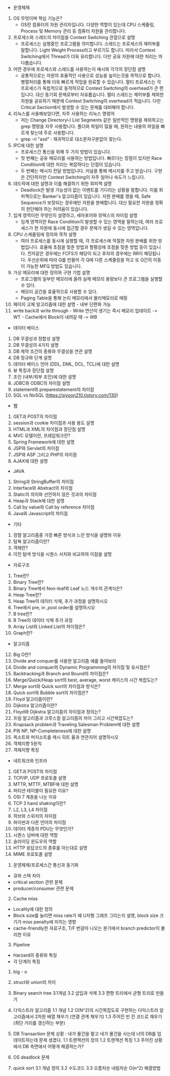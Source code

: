   - 운영체제
 1) OS 무엇이며 핵심 기능은?
    - OS란 컴퓨터의 자원 관리자입니다. 다양한 역할이 있는데 CPU 스케줄링, Process 및 Memory 관리 등 컴퓨터 자원을 관리합니다.
 2) 프로세스와 스레드의 차이점을 Context Switching 관점으로 설명
    - 프로세스는 실행중인 프로그램을 의미합니다. 스레드는 프로세스의 제어부를 말합니다. Light Weight Process라고 부르기도 합니다. 따라서 Context Switching에서 Thread가 더욱 유리합니다. 다만 공유 자원에 대한 처리는 까다롭습니다.
 3) 어떤 경우에 프로세스와 스레드를 사용하는지 예시와 각각의 장단점 설명
    - 공통적으로는 자원의 효율적인 사용으로 성능을 높이는것을 목적으로 합니다. 병렬처리를 통해 더욱 빠르게 작업을 완료할 수 있습니다. 멀티 프로세스는 각 프로세스가 독립적으로 동작하므로 Context Switching의 overhead가 큰 편입니다. 대신 동기회 문제로부터 자유롭습니다. 멀티 스레드는 제어부를 제외한 자원을 공유하기 때문에 Context Switching의 overhead가 적습니다. 다만 Critical Section에서 발생할 수 있는 문제를 대비해야 합니다.
 4) 리눅스를 사용해보았다면, 자주 사용하는 리눅스 명령어
    - 저는 Change Directory나 List Segments 같은 일반적인 명령을 제외하고는 grep 명령을 자주 사용합니다. 폴더와 파일이 많을 때, 원하는 내용의 파일을 빠르게 찾는데 주로 사용합니다.
    -  grep -ri "asd" : 재귀적으로 대소문자구분없이 찾는다.
 5) IPC에 대한 설명
    - 프로세스간 통신을 위해 두 가지 방법이 있습니다.
    - 첫 번째는 공유 메모리를 사용하는 방법입니다. 빠르다는 장점이 있지만 Race Condition에 대한 처리는 복잡하다는 단점이 있습니다.
    - 두 번째는 메시지 전달 방법입니다. 커널을 통해 메시지를 주고 받습니다. 구현은 간단하지만 Context Switching이 자주 일어나 속도가 느립니다.
 6) 데드락에 대한 설명과 이를 해결하기 위한 회피책 설명
    - Deadlock은 발생 가능성이 없는 이벤트를 기다리는 상황을 말합니다. 이를 회피책으로는 Banker's 알고리즘이 있습니다. 자원 분배를 했을 때, Safe Sequence가 보장되는 경우에만 자원을 분배합니다. 대신 필요한 자원을 정확히 판단해야 하는 어려움이 있습니다.
 7) 임계 영역이란 무엇인지 설명하고, 세마포어와 뮤텍스의 차이점 설명
    - 임계 영역이란 Race Condition이 발생할 수 있는 영역을 말하는데, 여러 프로세스가 한 자원에 동시에 접근할 경우 문제가 생길 수 있는 영역입니다.
 8) CPU 스케줄링에 정의와 목적 설명
    - 여러 프로세스를 동시에 실행할 때, 각 프로세스에 적절한 자원 분배를 위한 방법입니다. 효율에 초점을 맞춘 방법과 형평성에 초점을 맞춘 방법 등이 있습니다. 전자같은 경우에는 FCFS가 해당이 되고 후자의 경우에는 RR이 해당됩니다. 우선순위에 따라 Q를 만들어 각 Q에 다른 스케줄링을 하고 또 Q간의 이동이 가능한 MFQ 방법도 있습니다.    
 9) 가상 메모리에 대한 정의와 구현 기법 설명
    - 프로그램의 일부만 메모리에 올려 실제 메모리 용량보다 큰 프로그램을 실행할 수 있다.
    - 메모리 공간을 효율적으로 사용할 수 있다.
    - Paging Table을 통해 논리 메모리에서 물리메모리로 매핑
 10) 페이지 교체 알고리즘에 대한 설명
    - 내부 단편화 가능
 11) write back과 write through
    - Write 연산이 생기는 즉시 메모리 업데이트 -> WT
    - Cache에서 Block이 내려갈 때 -> WB
 
 - 데이터 베이스 
 1) DB 무결성과 정합성 설명
 2) DB 무결성의 4가지 설명
 3) DB 제약 조건의 종류와 무결성을 연관 설명
 4) DB 정규화 단계 설명
 5) 데이터 베이스 언어 (DDL, DML, DCL, TCL)에 대한 설명
 6) 뷰 특징과 장단점 설명
 7) 조인 (내부/외부 조인)에 대한 설명
 8) JDBC와 ODBC의 차이점 설명
 9) statement와 preparestatement의 차이점
10) SQL vs NoSQL (https://siyoon210.tistory.com/130)
 
- 웹
 1) GET과 POST의 차이점
 2) session과 cookie 차이점과 사용 용도 설명
 3) HTML과 XML의 차이점과 장단점 설명
 4) MVC 모델이란, 프레임워크란?
 5) Spring Framework에 대한 설명 
 6) JSP와 Servlet의 차이점
 7) JSP와 ASP 그리고 PHP의 차이점
 8) AJAX에 대한 설명
 
 - JAVA
 1) String과 StringBuffer의 차이점
 2) Interface와 Abstract의 차이점
 3) Static의 의미와 선언하지 않은 것과의 차이점
 4) Heap과 Stack에 대한 설명
 5) Call by value와 Call by reference 차이점
 6) Java와 Javascript의 차이점
 
 - 기타
 1) 정렬 알고리즘중 가장 빠른 방식과 느린 방식을 설명와 이유
 2) 탐욕 알고리즘이란?
 3) 객체란?
 4) 이진 탐색 방식을 시퀀스 서치와 비교하여 이점을 설명
 

- 자료구조
 1) Tree란?
 2) Binary Tree란?
 3) Binary Tree에서 Non-leaf와 Leaf 노드 개수의 관계식은?
 4) Heap Tree란?
 5) Heap Tree의 데이터 삭제, 추가 과정을 설명하시오
 6) Tree에서 pre, in ,post order를 설명하시오
 7) B tree란?
 8) B Tree의 데이터 삭제 추가 과정
 9) Array List와 Linked List의 차이점은?
 10) Graph란?
 
 - 알고리즘
 12) Big O란?
 13) Divide and conquer를 사용한 알고리즘 예를 들어보라
 14) Divide and conquer와 Dynamic Programming의 차이점 및 유사점은?
 15) Backtracking과 Branch and Bound의 차이점은? 
 16) Merge/Quick/Heap sort의 best, average, worst 케이스의 시간 복잡도는?
 17) Merge sort와 Quick sort의 차이점과 방식은?
 18) Quick sort와 Bubble sort의 차이점은?
 19) Floyd 알고리즘이란?
 20) Dijkstra 알고리즘이란?
 21) Floyd와 Dijkstra 알고리즘의 차이점과 정의는?
 22) 프림 알고리즘과 크루스컬 알고리즘의 차이 그리고 시간복잡도는?
 23) Knapsack problem과 Traveling Salesman Problem에 대한 설명
 24) P와 NP, NP-Completeness에 대한 설명
 25) 퀵소트와 머지소트를 캐시 히트 율과 연관지어 설명하시오
 26) 객체지향 5원칙
 27) 객체지향 특징
 

 
 - 네트워크와 인프라 
 1) GET과 POST의 차이점
 2) TCP/IP, UDP 프로토콜 설명
 3) MTTR, MTTF, MTBF에 대한 설명
 4) 파티션 테이블이 필요한 이유?
 5) OSI 7 계층을 나눈 이유
 6) TCP 3 hand shaking이란?
 7) L2, L3, L4 차이점
 8) 허브와 스위치의 차이점
 9) 파이썬과 다른 언어의 차이점
 10) 데이터 계층의 PDU는 무엇인가?
 11) 시퀀스 넘버에 대한 역할
 12) 슬라이딩 윈도우의 역할
 13) HTTP 응답코드의 종류를 아는대로 설명
 14) MIME 프로토콜 설명

1. 운영체제/프로세스간 통신과 동기화  
- 큐와 스택 차이  
- critical section 관련 문제  
- producer/consumer 관련 문제  

2. Cache miss  
- Locality에 대한 정의  
- Block size를 늘리면 miss rate가 왜 U자형 그래프 그리는지 설명, block size 크기가 miss penalty에 미치는 영향  
- cache-friendly한 자료구조, T/F 번갈아 나오는 분기에서 branch predictor이 불리한 이유  

3. Pipeline
- Harzard의 종류와 특징
- 각 단계의 특징 

1. big - o

2. struct와 union의 차이

3. Binary search tree
3.1개념
3.2 삽입과 삭제
3.3 편향 트리에서 균형 트리로 만들기

1. 다익스트라 알고리즘
1.1 개념
1.2 O(N^2)의 시간복잡도로 구현하는 다익스트라 알고리즘에서 2차원 배열 채우기 (연결 관계 채우기)
1.3 주어진 빈 칸 코드로 채우기 (최단 거리를 갱신하는 부분)

1. DB Transaction
문제 상황 :
내가 물건을 팔고 네가 물건을 사는데
너의 DB를 업데이트하는데 문제 생겼다.
1.1 트랜잭션의 정의
1.2 트랜잭션 특징	
1.3 주어진 상황에서 DB 측면에서 어떻게 해결하는가?

2. OS deadlock 문제

3. quick sort
3.1 개념 정의
3.2 수도코드
3.3 오름차순 내림차순 O(n^2) 해결방법
